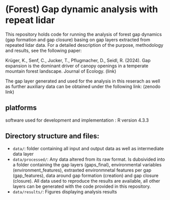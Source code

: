 # (Forest) Gap dynamic analysis with repeat lidar

This repository holds code for running the analysis of forest gap dynamics (gap formation and gap closure) basing on gap layers extracted from repeated lidar data. For a detailed description of the purpose, methodology and results, see the following paper: 

Krüger, K., Senf, C., Jucker, T., Pflugmacher, D., Seidl, R. (2024). Gap expansion is the dominant driver of canopy openings in a temperate mountain forest landscape. Journal of Ecology. (link)

The gap layer generated and used for the analysis  in this reserach as well as further auxiliary data can be obtained under the following link: (zenodo link)

## platforms

software used for development and implementation : R version 4.3.3

## Directory structure and files:

- `data/`: folder containing all input and output data as well as intermediate data layer
- `data/processed/`: Any data altered from its raw format. Is dubsivided into a folder containing the gap layers (gaps_final), environmental variables (environment_features), extraxted environmnetal features per gap (gap_features), data around gap formation (creation) and gap closure (closure). All data used to reproduce the results are available, all other layers can be generated with the code provided in this repository.
- `data/results/`: Figures displaying analysis results
